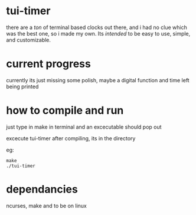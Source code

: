 # tui-timer

there are a *ton* of terminal based clocks out there, and i had no clue which was the best one,
so i made my own. Its *intended* to be easy to use, simple, and customizable.

# current progress

currently its just missing some polish, maybe a digital function and time left being printed

# how to compile and run
just type in make in terminal and an excecutable should pop out

excecute tui-timer after compiling, its in the directory

eg:
```
make
./tui-timer
```

# dependancies

ncurses, make and to be on linux
